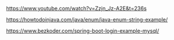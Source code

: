 https://www.youtube.com/watch?v=Zzjn_Jz-A2E&t=236s

https://howtodoinjava.com/java/enum/java-enum-string-example/

https://www.bezkoder.com/spring-boot-login-example-mysql/


